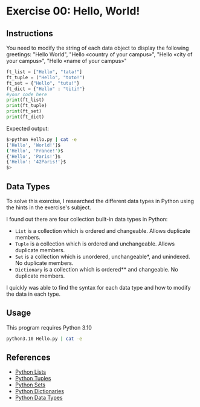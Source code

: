 # Exercise 00: Hello, World!

## Instructions

You need to modify the string of each data object to display the following greetings:
"Hello World", "Hello «country of your campus»", "Hello «city of your campus»", "Hello
«name of your campus»"

```py
ft_list = ["Hello", "tata!"]
ft_tuple = ("Hello", "toto!")
ft_set = {"Hello", "tutu!"}
ft_dict = {"Hello" : "titi!"}
#your code here
print(ft_list)
print(ft_tuple)
print(ft_set)
print(ft_dict)
```

Expected output:

```sh
$>python Hello.py | cat -e
['Hello', 'World!']$
('Hello', 'France!')$
{'Hello', 'Paris!'}$
{'Hello': '42Paris!'}$
$>
```

## Data Types

To solve this exercise, I researched the different data types in Python using the hints in the exercise's subject.

I found out there are four collection built-in data types in Python:

- `List` is a collection which is ordered and changeable. Allows duplicate members.
- `Tuple` is a collection which is ordered and unchangeable. Allows duplicate members.
- `Set` is a collection which is unordered, unchangeable*, and unindexed. No duplicate members.
- `Dictionary` is a collection which is ordered** and changeable. No duplicate members.

I quickly was able to find the syntax for each data type and how to modify the data in each type.

## Usage

This program requires Python 3.10

```sh
python3.10 Hello.py | cat -e
```

## References

- [Python Lists](https://www.w3schools.com/python/python_lists.asp)
- [Python Tuples](https://www.w3schools.com/python/python_tuples.asp)
- [Python Sets](https://www.w3schools.com/python/python_sets.asp)
- [Python Dictionaries](https://www.w3schools.com/python/python_dictionaries.asp)
- [Python Data Types](https://www.w3schools.com/python/python_datatypes.asp)
